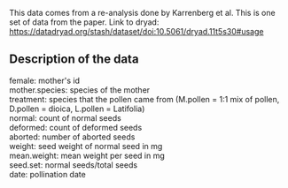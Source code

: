 This data comes from a re-analysis done by Karrenberg et al. This is one set of data from the paper. Link to dryad: https://datadryad.org/stash/dataset/doi:10.5061/dryad.11t5s30#usage

## Description of the data

female: mother's id  
mother.species: species of the mother  
treatment: species that the pollen came from (M.pollen = 1:1 mix of pollen, D.pollen = dioica, L.pollen = Latifolia)  
normal: count of normal seeds  
deformed: count of deformed seeds  
aborted: number of aborted seeds  
weight: seed weight of normal seed in mg  
mean.weight: mean weight per seed in mg  
seed.set: normal seeds/total seeds  
date: pollination date  